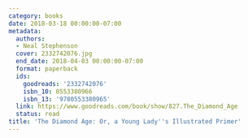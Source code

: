 ```yaml
---
category: books
date: 2018-03-18 00:00:00-07:00
metadata:
  authors:
  - Neal Stephenson
  cover: 2332742076.jpg
  end_date: 2018-04-03 00:00:00-07:00
  format: paperback
  ids:
    goodreads: '2332742076'
    isbn_10: 0553380966
    isbn_13: '9780553380965'
  link: https://www.goodreads.com/book/show/827.The_Diamond_Age
  status: read
title: 'The Diamond Age: Or, a Young Lady''s Illustrated Primer'
---
```

